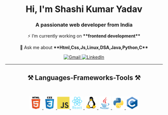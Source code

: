<h1 align="center">Hi, I'm Shashi Kumar Yadav</h1>
    <h3 align="center">A passionate web developer from India</h3>
    <div align ="center">
        <p>⚡ I’m currently working on <strong>**frontend development**</strong></p>
        <p>💬 Ask me about <strong>**Html,Css,Js,Linux,DSA,Java,Python,C**</strong></p>
        </div>
        <div align ="center">
        <a href="mailto:sky593499@gmail.com" class="badge">
            <img src="https://img.shields.io/badge/Gmail-333333?style=for-the-badge&logo=gmail&logoColor=red" alt="Gmail">
        </a>
        <a href="https://www.linkedin.com/in/shashi-kumar-yadav-673252315" target="_blank" class="badge">
            <img src="https://img.shields.io/badge/LinkedIn-0077B5?style=for-the-badge&logo=linkedin&logoColor=white" alt="LinkedIn">
        </a>
    </div>
    <hr>
    <h2 align="center">⚒️ Languages-Frameworks-Tools ⚒️</h2>
    <br>
    <div align="center">
       
  <a href="https://www.w3.org/html/" target="_blank" rel="noreferrer"> <img src="https://raw.githubusercontent.com/devicons/devicon/master/icons/html5/html5-original-wordmark.svg" alt="html5" width="40" height="40"/> </a>
            <a href="https://www.w3schools.com/css/" target="_blank" rel="noreferrer"> <img src="https://raw.githubusercontent.com/devicons/devicon/master/icons/css3/css3-original-wordmark.svg" alt="css3" width="40" height="40"/> 
            <a href="https://developer.mozilla.org/en-US/docs/Web/JavaScript" target="_blank" rel="noreferrer"> <img src="https://raw.githubusercontent.com/devicons/devicon/master/icons/javascript/javascript-original.svg" alt="javascript" width="40" height="40"/>
            <a href="https://reactjs.org/" target="_blank" rel="noreferrer"> <img src="https://raw.githubusercontent.com/devicons/devicon/master/icons/react/react-original-wordmark.svg" alt="react" width="40" height="40"/> </a> 
            <a href="https://www.linux.org/" target="_blank" rel="noreferrer"> <img src="https://raw.githubusercontent.com/devicons/devicon/master/icons/linux/linux-original.svg" alt="linux" width="40" height="40"/> </a>
            <a href="https://www.w3schools.com/java/" target="_blank" rel="noreferrer"> <img src="https://raw.githubusercontent.com/devicons/devicon/master/icons/java/java-original.svg" alt="Python"
                width="40" height="40"/> </a>
            <a href="https://www.python.org/about/gettingstarted/" target="_blank" rel="noreferrer"> <img src="https://raw.githubusercontent.com/devicons/devicon/master/icons/python/python-original.svg" alt="Python"
                        width="40" height="40"/> </a>
                        <a href="https://www.cprogramming.com/" target="_blank" rel="noreferrer"> <img src="https://raw.githubusercontent.com/devicons/devicon/master/icons/c/c-original.svg" alt="c"
                            width="40" height="40"/> </a>
    </div>
    


